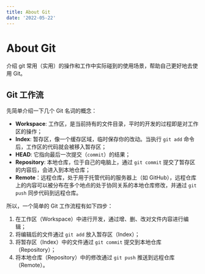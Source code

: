 ```yaml
---
title: About Git
date: '2022-05-22'
---
```


# About Git

介绍 git 常用（实用）的操作和工作中实际碰到的使用场景，帮助自己更好地去使用 Git。

## Git 工作流

先简单介绍一下几个 Git 名词的概念：

* **Workspace**: 工作区，是当前持有的文件目录，平时的开发的过程即是对工作区的操作；
* **Index**: 暂存区，像一个缓存区域，临时保存你的改动。当执行 `git add` 命令后，工作区的代码就会被移入暂存区；
* **HEAD**: 它指向最后一次提交（`commit`）的结果；
* **Repository**: 本地仓库，位于自己的电脑上，通过 `git commit` 提交了暂存区的内容后，会进入到本地仓库；
* **Remote**：远程仓库，处于用于托管代码的服务器上（如 GitHub），远程仓库上的内容可以被分布在多个地点的处于协同关系的本地仓库修改，并通过 `git push` 同步代码到远程仓库。

所以，一个简单的 Git 工作流程有如下四步：
1. 在工作区（Workspace）中进行开发，通过增、删、改对文件内容进行编辑；
2. 将编辑后的文件通过 `git add` 放入暂存区（Index）；
3. 将暂存区（Index）中的文件通过 `git commit` 提交到本地仓库（Repository）；
4. 将本地仓库（Repository）中的修改通过 `git push` 推送到远程仓库（Remote）。
